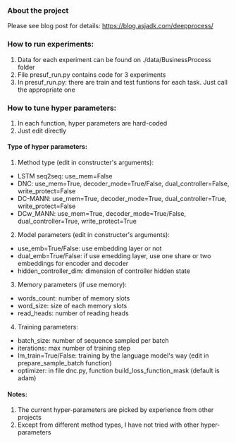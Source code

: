 
### About the project

Please see blog post for details: https://blog.asjadk.com/deepprocess/

### How to run experiments:
1. Data for each experiment can be found on ./data/BusinessProcess folder
2. File presuf_run.py contains code for 3 experiments
3. In presuf_run.py: there are train and test funtions for each task. Just call the appropriate one

### How to tune hyper parameters:
1. In each function, hyper parameters are hard-coded
2. Just edit directly

#### Type of hyper parameters: 
1. Method type (edit in constructer's arguments):
- LSTM seq2seq:  use_mem=False
- DNC: use_mem=True, decoder_mode=True/False, dual_controller=False, write_protect=False
- DC-MANN: use_mem=True, decoder_mode=True, dual_controller=True, write_protect=False
- DCw_MANN: use_mem=True, decoder_mode=True/False, dual_controller=True, write_protect=True
2. Model parameters (edit in constructer's arguments):
- use_emb=True/False: use embedding layer or not
- dual_emb=True/False: if use emedding layer, use one share or two embeddings for encoder and decoder
- hidden_controller_dim: dimension of controller hidden state
3. Memory parameters (if use memory):
- words_count: number of memory slots
- word_size: size of each memory slots
- read_heads: number of reading heads
4. Training parameters:
- batch_size: number of sequence sampled per batch
- iterations: max number of training step
- lm_train=True/False: training by the language model's way (edit in prepare_sample_batch function)
- optimizer: in file dnc.py, function build_loss_function_mask (default is adam)

#### Notes:
1. The current hyper-parameters are picked by experience from other projects
2. Except from different method types, I have not tried with other hyper-parameters



